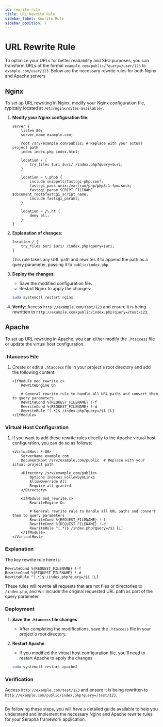```yaml
---
id: rewrite-rule
title: URL Rewrite Rule
sidebar_label: Rewrite Rule
sidebar_position: 7
---
```


# URL Rewrite Rule

To optimize your URLs for better readability and SEO purposes, you can transform URLs of the format `example.com/public/?query=/user/123` to `example.com/user/123`. Below are the necessary rewrite rules for both Nginx and Apache servers.

## Nginx

To set up URL rewriting in Nginx, modify your Nginx configuration file, typically located at `/etc/nginx/sites-available/`.

1. **Modify your Nginx configuration file**:

    ```nginx
    server {
        listen 80;
        server_name example.com;

        root /srv/example.com/public; # Replace with your actual project path
        index index.php index.html;

        location / {
            try_files $uri $uri/ /index.php?query=$uri;
        }

        location ~ \.php$ {
            include snippets/fastcgi-php.conf;
            fastcgi_pass unix:/var/run/php/php8.1-fpm.sock;
            fastcgi_param SCRIPT_FILENAME $document_root$fastcgi_script_name;
            include fastcgi_params;
        }

        location ~ /\.ht {
            deny all;
        }
    }
    ```

2. **Explanation of changes**:

    ```nginx
    location / {
        try_files $uri $uri/ /index.php?query=$uri;
    }
    ```

    This rule takes any URL path and rewrites it to append the path as a query parameter, passing it to `public/index.php`.

3. **Deploy the changes**:

    - Save the modified configuration file.
    - Restart Nginx to apply the changes:

    ```bash
    sudo systemctl restart nginx
    ```

4. **Verify**:
    Access `http://example.com/test/123` and ensure it is being rewritten to `http://example.com/public/index.php?query=/test/123`.

## Apache

To set up URL rewriting in Apache, you can either modify the `.htaccess` file or update the virtual host configuration.

### .htaccess File

1. Create or edit a `.htaccess` file in your project's root directory and add the following content:

    ```apacheconf
    <IfModule mod_rewrite.c>
        RewriteEngine On

        # General rewrite rule to handle all URL paths and convert them to query parameters
        RewriteCond %{REQUEST_FILENAME} !-f
        RewriteCond %{REQUEST_FILENAME} !-d
        RewriteRule ^(.*)$ /index.php?query=/$1 [L]
    </IfModule>
    ```

### Virtual Host Configuration

1. If you want to add these rewrite rules directly to the Apache virtual host configuration, you can do so as follows:

    ```apacheconf
    <VirtualHost *:80>
        ServerName example.com
        DocumentRoot /srv/example.com/public  # Replace with your actual project path

        <Directory /srv/example.com/public>
            Options Indexes FollowSymLinks
            AllowOverride All
            Require all granted
        </Directory>

        <IfModule mod_rewrite.c>
            RewriteEngine On

            # General rewrite rule to handle all URL paths and convert them to query parameters
            RewriteCond %{REQUEST_FILENAME} !-f
            RewriteCond %{REQUEST_FILENAME} !-d
            RewriteRule ^(.*)$ /index.php?query=/$1 [L]
        </IfModule>
    </VirtualHost>
    ```

### Explanation

The key rewrite rule here is:

```apacheconf
RewriteCond %{REQUEST_FILENAME} !-f
RewriteCond %{REQUEST_FILENAME} !-d
RewriteRule ^(.*)$ /index.php?query=/$1 [L]
```

These rules will rewrite all requests that are not files or directories to `/index.php`, and will include the original requested URL path as part of the query parameter.

### Deployment

1. **Save the `.htaccess` file changes**:
    - After completing the modifications, save the `.htaccess` file in your project's root directory.

2. **Restart Apache**:
    - If you modified the virtual host configuration file, you'll need to restart Apache to apply the changes:

    ```bash
    sudo systemctl restart apache2
    ```

### Verification

Access `http://example.com/test/123` and ensure it is being rewritten to `http://example.com/public/index.php?query=/test/123`.

---

By following these steps, you will have a detailed guide available to help you understand and implement the necessary Nginx and Apache rewrite rules for your Serapha framework application.
